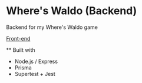 # Where's Waldo (Backend)

Backend for my Where's Waldo game

[Front-end](https://github.com/mastachiii/wheres-waldo-frontend)

** Built with 

* Node.js / Express
* Prisma
* Supertest + Jest
